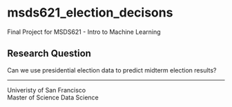 # msds621_election_decisons
Final Project for MSDS621 - Intro to Machine Learning<br>

## Research Question
Can we use presidential election data to predict midterm election results?

---
Univeristy of San Francisco <br>
Master of Science Data Science
